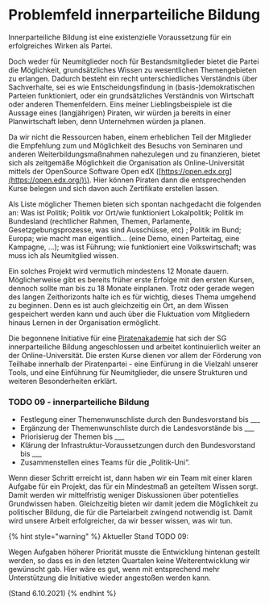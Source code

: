 # Problemfeld innerparteiliche Bildung

Innerparteiliche Bildung ist eine existenzielle Voraussetzung für ein erfolgreiches Wirken als Partei.

Doch weder für Neumitglieder noch für Bestandsmitglieder bietet die Partei die Möglichkeit, grundsätzliches Wissen zu wesentlichen Themengebieten zu erlangen. Dadurch besteht ein recht unterschiedliches Verständnis über Sachverhalte, sei es wie Entscheidungsfindung in \(basis-\)demokratischen Parteien funktioniert, oder ein grundsätzliches Verständnis von Wirtschaft oder anderen Themenfeldern. Eins meiner Lieblingsbeispiele ist die Aussage eines \(langjährigen\) Piraten, wir würden ja bereits in einer Planwirtschaft leben, denn Unternehmen würden ja planen.

Da wir nicht die Ressourcen haben, einem erheblichen Teil der Mitglieder die Empfehlung zum und Möglichkeit des Besuchs von Seminaren und anderen Weiterbildungsmaßnahmen nahezulegen und zu finanzieren, bietet sich als zeitgemäße Möglichkeit die Organisation als Online-Universität mittels der OpenSource Software Open edX \([https://open.edx.org](https://open.edx.org/)\). Hier können Piraten dann die entsprechenden Kurse belegen und sich davon auch Zertifikate erstellen lassen.

Als Liste möglicher Themen bieten sich spontan nachgedacht die folgenden an: Was ist Politik; Politik vor Ort/wie funktioniert Lokalpolitik; Politik im Bundesland \(rechtlicher Rahmen, Themen, Parlamente, Gesetzgebungsprozesse, was sind Ausschüsse, etc\) ; Politik im Bund; Europa; wie macht man eigentlich… \(eine Demo, einen Parteitag, eine Kampagne, …\); was ist Führung; wie funktioniert eine Volkswirtschaft; was muss ich als Neumitglied wissen.

Ein solches Projekt wird vermutlich mindestens 12 Monate dauern. Möglicherweise gibt es bereits früher erste Erfolge mit den ersten Kursen, dennoch sollte man bis zu 18 Monate einplanen. Trotz oder gerade wegen des langen Zeithorizonts halte ich es für wichtig, dieses Thema umgehend zu beginnen. Denn es ist auch gleichzeitig ein Ort, an dem Wissen gespeichert werden kann und auch über die Fluktuation vom Mitgliedern hinaus Lernen in der Organisation ermöglicht.

Die begonnene Initiative für eine [Piratenakademie](http://akademie.piratenpartei.de) hat sich der SG innerparteiliche Bildung angeschlossen und arbeitet kontinuierlich weiter an der Online-Universität. Die ersten Kurse dienen vor allem der Förderung von Teilhabe innerhalb der Piratenpartei - eine Einfürung in die Vielzahl unserer Tools, und eine Einführung für Neumitglieder, die unsere Strukturen und weiteren Besonderheiten erklärt.

### TODO 09 - innerparteiliche Bildung

* Festlegung einer Themenwunschliste durch den Bundesvorstand bis \_\_\_
* Ergänzung der Themenwunschliste durch die Landesvorstände bis \_\_\_
* Priorisierug der Themen bis \_\_\_
* Klärung der Infrastruktur-Voraussetzungen durch den Bundesvorstand bis \_\_\_
* Zusammenstellen eines Teams für die „Politik-Uni“.

Wenn dieser Schritt erreicht ist, dann haben wir ein Team mit einer klaren Aufgabe für ein Projekt, das für ein Mindestmaß an geteiltem Wissen sorgt. Damit werden wir mittelfristig weniger Diskussionen über potentielles Grundwissen haben. Gleichzeitig bieten wir damit jedem die Möglichkeit zu politischer Bildung, die für die Parteiarbeit zwingend notwendig ist. Damit wird unsere Arbeit erfolgreicher, da wir besser wissen, was wir tun.

{% hint style="warning" %}
Aktueller Stand TODO 09:

Wegen Aufgaben höherer Priorität musste die Entwicklung hintenan gestellt werden, so dass es in den letzten Quartalen keine Weiterentwicklung wir gewünscht gab. Hier wäre es gut, wenn mit entsprechend mehr Unterstützung die Initiative wieder angestoßen werden kann.

\(Stand 6.10.2021\)
{% endhint %}
